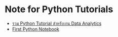 Note for Python Tutorials
===

- [รวม Python Tutorial สำหรับงาน Data Analytics](https://medium.com/@thanachart.rit/%E0%B8%A3%E0%B8%A7%E0%B8%A1-python-tutorial-%E0%B8%AA%E0%B8%B3%E0%B8%AB%E0%B8%A3%E0%B8%B1%E0%B8%9A%E0%B8%87%E0%B8%B2%E0%B8%99-data-analytics-e3a91e62829d)
- [First Python Notebook](https://www.firstpythonnotebook.org/index.html)


<!--stackedit_data:
eyJoaXN0b3J5IjpbLTE1MjY1NDU2NzEsLTE5MzcyODYyMTNdfQ
==
-->